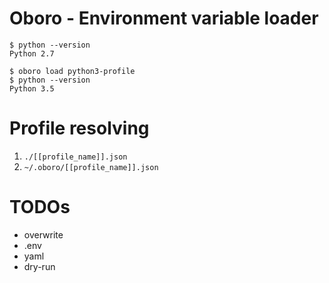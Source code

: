 # Oboro - Environment variable loader


```
$ python --version
Python 2.7

$ oboro load python3-profile
$ python --version
Python 3.5
```


# Profile resolving

1. `./[[profile_name]].json`
2. `~/.oboro/[[profile_name]].json`


# TODOs

* overwrite
* .env
* yaml
* dry-run
